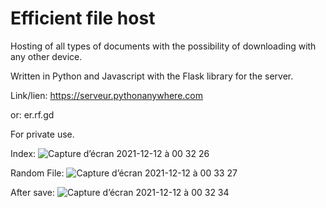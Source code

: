 # Efficient file host
Hosting of all types of documents with the possibility of downloading with any other device.

Written in Python and Javascript with the Flask library for the server.

Link/lien:
  https://serveur.pythonanywhere.com
  
or:
  er.rf.gd

For private use.

Index:
![Capture d’écran 2021-12-12 à 00 32 26](https://user-images.githubusercontent.com/60844500/145694876-fdbf9f5f-b709-44ea-81e6-ea66ec0d1207.png)

Random File: 
![Capture d’écran 2021-12-12 à 00 33 27](https://user-images.githubusercontent.com/60844500/145694875-63c0ed39-9c18-42da-a528-674a928f145d.png)

After save:
![Capture d’écran 2021-12-12 à 00 32 34](https://user-images.githubusercontent.com/60844500/145694877-c5e963d9-94ac-4d1b-9bcb-6d257c53875b.png)
